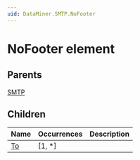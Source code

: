 ```yaml
---
uid: DataMiner.SMTP.NoFooter
---
```


# NoFooter element

## Parents

[SMTP](xref:DataMiner.SMTP)

## Children

| Name | Occurrences | Description |
| --- | --- | --- |
| [To](xref:DataMiner.SMTP.NoFooter.To) | [1, *] |  |
